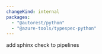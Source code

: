 ```yaml
---
changeKind: internal
packages:
  - "@autorest/python"
  - "@azure-tools/typespec-python"
---
```


add sphinx check to pipelines